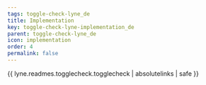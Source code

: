 ```yaml
---
tags: toggle-check-lyne_de
title: Implementation
key: toggle-check-lyne-implementation_de
parent: toggle-check-lyne_de
icon: implementation
order: 4
permalink: false  
---
```

{{ lyne.readmes.togglecheck.togglecheck | absolutelinks | safe }}


